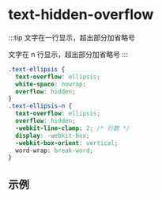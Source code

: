 # text-hidden-overflow

:::tip
文字在一行显示，超出部分加省略号

文字在 n 行显示，超出部分加省略号
:::

```css
.text-ellipsis {
  text-overflow: ellipsis;
  white-space: nowrap;
  overflow: hidden;
}
.text-ellipsis-n {
  text-overflow: ellipsis;
  overflow: hidden;
  -webkit-line-clamp: 2; /* 行数 */
  display: -webkit-box;
  -webkit-box-orient: vertical;
  word-wrap: break-word;
}
```

## 示例

<script setup>
import TextOverflowVisual from "../../packages/pages/css/text-overflow-visual.vue";
</script>

<TextOverflowVisual />
